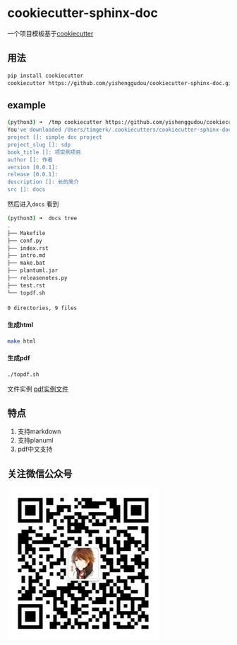 # cookiecutter-sphinx-doc

一个项目模板基于[cookiecutter](https://github.com/audreyr/cookiecutter)

## 用法

```bash
pip install cookiecutter
cookiecutter https://github.com/yishenggudou/cookiecutter-sphinx-doc.git
```


## example

```bash
(python3) ➜  /tmp cookiecutter https://github.com/yishenggudou/cookiecutter-sphinx-doc.git
You've downloaded /Users/timgerk/.cookiecutters/cookiecutter-sphinx-doc before. Is it okay to delete and re-download it? [yes]: yes
project []: simple doc project
project_slug []: sdp
book_title []: 项实例项目
author []: 作者
version [0.0.1]: 
release [0.0.1]: 
description []: 长的简介
src []: docs
```

然后进入`docs` 看到

```bash
(python3) ➜  docs tree
.
├── Makefile
├── conf.py
├── index.rst
├── intro.md
├── make.bat
├── plantuml.jar
├── releasenotes.py
├── test.rst
└── topdf.sh

0 directories, 9 files
```

#### 生成html

```bash
make html
```

#### 生成pdf

```bash
./topdf.sh
```

文件实例 [pdf实例文件](data/odc.pdf)


## 特点

1. 支持markdown
2. 支持planuml
3. pdf中文支持

## 关注微信公众号

![](data/qrcode_for_gh_eb014d2c0920_344.jpg)